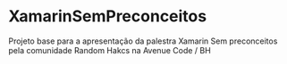 # XamarinSemPreconceitos
Projeto base para a apresentação da palestra Xamarin Sem preconceitos pela comunidade Random Hakcs na Avenue Code / BH
